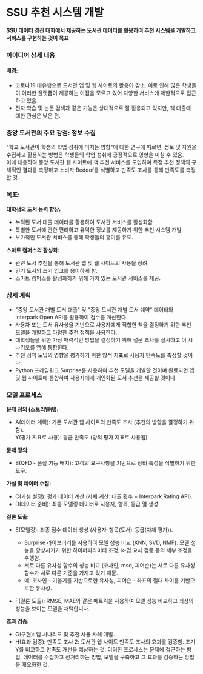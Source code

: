 # SSU 추천 시스템 개발  

**SSU 데이터 경진 대회에서 제공하는 도서관 데이터를 활용하여 추천 시스템을 개발하고 서비스를 구현하는 것이 목표**  

### 아이디어 상세 내용  
#### 배경:  
- 코로나19 대유행으로 도서관 앱 및 웹 사이트의 활용이 감소. 이로 인해 많은 학생들이 이러한 플랫폼이 제공하는 이점을 모르고 있어 다양한 서비스에 제한적으로 접근하고 있음.   
- 전자 학습 및 논문 검색과 같은 기능은 상대적으로 잘 활용되고 있지만, 책 대출에 대한 관심은 낮은 편.  

### 중앙 도서관의 주요 강점: 정보 수집  
"학교 도서관이 학생의 학업 성취에 미치는 영향"에 대한 연구에 따르면, 정보 및 자원을 수집하고 활용하는 방법은 학생들의 학업 성취에 긍정적으로 영향을 미칠 수 있음.  
이에 대응하여 중앙 도서관 웹 사이트에 책 추천 서비스를 도입하여 특정 추천 정책의 구체적인 결과를 측정하고 소비자 Beddof를 식별하고 만족도 조사를 통해 만족도를 측정할 것.  

### **목표:**
**대학생의 도서 능력 향상:**
- 누적된 도서 대출 데이터를 활용하여 도서관 서비스를 활성화함  
- 특별한 도서에 관한 편리하고 유익한 정보를 제공하기 위한 추천 시스템 개발  
- 부가적인 도서관 서비스를 통해 학생들의 흥미를 유도.  

**스마트 캠퍼스의 활성화:**  
- 관련 도서 추천을 통해 도서관 앱 및 웹 사이트의 사용을 장려.
- 인기 도서의 조기 입고를 용이하게 함.
- 스마트 캠퍼스를 활성화하기 위해 가치 있는 도서관 서비스를 제공.

### 상세 계획  
- "중앙 도서관 개별 도서 대출" 및 "중앙 도서관 개별 도서 예약" 데이터와 Interpark Open API를 활용하여 점수를 계산한다.  
- 사용자 또는 도서 유사성을 기반으로 사용자에게 적합한 책을 결정하기 위한 추천 모델을 개발하고 다양한 추천 정책을 사용한다.  
- 대학생들을 위한 가장 매력적인 방법을 결정하기 위해 설문 조사를 실시하고 이 시나리오를 앱에 통합한다.  
- 추천 정책 도입의 영향을 평가하기 위한 양적 지표로 사용자 만족도를 측정할 것이다.  
- Python 프레임워크 Surprise를 사용하여 추천 모델을 개발할 것이며 완료되면 앱 및 웹 사이트에 통합하여 사용자에게 개인화된 도서 추천을 제공할 것이다.  
 
### 모델 프로세스  

**문제 정의 (스토리텔링):**  

- A(데이터 계획): 기존 도서관 웹 사이트의 만족도 조사 (추천의 방향을 결정하기 위함).  
          Y(평가 지표로 사용): 평균 만족도 (양적 평가 지표로 사용됨).  

**문제 정의:**  
- B(QFD - 품질 기능 배치): 고객의 요구사항을 기반으로 장비 특성을 식별하기 위한 도구.  

**가설 및 데이터 수집:**  
- C(가설 설정): 평가 데이터 계산 (자체 계산: 대출 횟수 + Interpark Rating API).  
- D(데이터 준비): 최종 모델링 데이터로 사용자, 항목, 등급 열 생성.  

**결론 도출:**  
- E(모델링): 최종 점수 데이터 생성 (사용자-항목(도서)-등급(자체 평가)). 
  - Surprise 라이브러리를 사용하여 모델 성능 비교 (KNN, SVD, NMF). 모델 성능을 향상시키기 위한 하이퍼파라미터 조정, k-겹 교차 검증 등의 세부 조정을 수행함.
  - 서로 다른 유사성 함수의 성능 비교 (코사인, msd, 피어슨)는 서로 다른 유사성 함수가 서로 다른 기준을 가지고 있기 때문.
  - 예: 코사인 - 기울기를 기반으로한 유사성, 피어슨 - 좌표의 절대 차이를 기반으로한 유사성.

- F(결론 도출): RMSE, MAE와 같은 메트릭을 사용하여 모델 성능 비교하고 최상의 성능을 보이는 모델을 채택합니다.

**효과 검증:**  
 
- G(구현): 앱 시나리오 및 추천 사용 사례 개발.  
- H(효과 검증): 만족도 조사 2: 도서관 웹 사이트 만족도 조사의 효과를 검증함. 초기 Y를 비교하고 만족도 개선을 예상하는 것. 
이러한 프로세스는 문제에 접근하는 방법, 데이터를 수집하고 전처리하는 방법, 모델을 구축하고 그 효과를 검증하는 방법을 개요화한 것.
